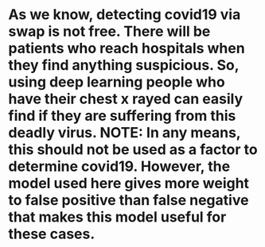 # As we know, detecting covid19 via swap is not free. There will be patients who reach hospitals when they find anything suspicious. So, using deep learning people who have their chest x rayed can easily find if they are suffering from this deadly virus. NOTE: In any means, this should not be used as a factor to determine covid19. However, the model used here gives more weight to false positive than false negative that makes this model useful for these cases.
